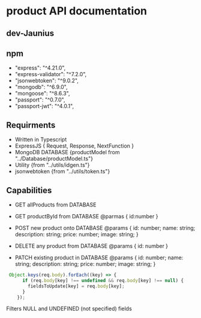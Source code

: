 # product API documentation

## dev-Jaunius

## npm
- "express": "^4.21.0",
- "express-validator": "^7.2.0",
- "jsonwebtoken": "^9.0.2",
- "mongodb": "^6.9.0",
- "mongoose": "^8.6.3",
- "passport": "^0.7.0",
- "passport-jwt": "^4.0.1",

## Requirments
- Written in Typescript
- ExpressJS { Request, Response, NextFunction }
- MongoDB DATABASE {productModel from "../Database/productModel.ts"}
- Utility {from "../utils/idgen.ts"}
- jsonwebtoken {from "../utils/token.ts"}

## Capabilities
- GET allProducts from DATABASE

- GET productById from DATABASE
@parmas
{
    id:number
}

- POST new product onto DATABASE
@params
{
    id: number;
    name: string;
    description: string;
    price: number;
    image: string;
}

- DELETE any product from DATABASE
@params
{
    id: number
}

- PATCH existing product in DATABASE
@params
{
    id: number;
    name: string;
    description: string;
    price: number;
    image: string;
}
```javascript
 Object.keys(req.body).forEach((key) => {
      if (req.body[key] !== undefined && req.body[key] !== null) {
        fieldsToUpdate[key] = req.body[key];
      }
    });
```
Filters NULL and UNDEFINED (not specified) fields

